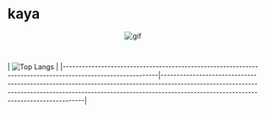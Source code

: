 # kaya
<p align="center" >
<img src="https://github.com/HALILKAYAA/halil-kaya/blob/master/logo.gif?raw=true" alt="gif" >
</p>



<br>

| ![Top Langs](https://github-readme-stats.vercel.app/api/top-langs/?username=HALILKAYAA&hide_langs_below=1&hide_border=true&hide=html,shaderlab,hlsl,c%23,css&langs_count=4&show_icons=true&title_color=0A84FF&icon_color=3080ed&text_color=000000&bg_color=ffffff) |
|------------------------------------------------------------------------------------------------------------|------------------------------------------------------------------------------------------------------------------------------------------------------------------------------------------------------------------|

